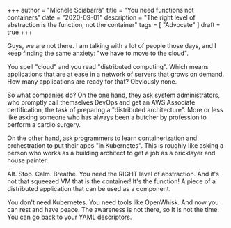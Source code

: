 +++
author = "Michele Sciabarrà"
title = "You need functions not containers"
date = "2020-09-01"
description = "The right level of abstraction is the function, not the container"
tags = [ "Advocate" ]
draft = true
+++


Guys, we are not there. I am talking with a lot of people those days, and I keep finding the same anxiety: "we have to move to the cloud".

You spell "cloud" and you read "distributed computing". Which means applications that are at ease in a network of servers that grows on demand. How many applications are ready for that? Obviously none.

So what companies do? On the one hand, they ask system administrators,  who promptly call themselves DevOps and get an AWS Associate certification,  the task of preparing a "distributed architecture". More or less like asking someone who has always been a butcher by profession to perform a cardio surgery.

On the other hand, ask programmers to learn containerization and orchestration to put their apps "in Kubernetes". This is roughly like asking a person who works as a building architect to get a job as a bricklayer and house painter.

Alt. Stop. Calm. Breathe. You need the RIGHT level of abstraction. And it's not that squeezed VM that is the container! It's the function! A piece of a distributed application that can be used as a  component.

You don't need Kubernetes. You need tools like OpenWhisk. And now you can rest and have peace. The awareness is not there, so It is not the time. You can go back to your YAML descriptors.